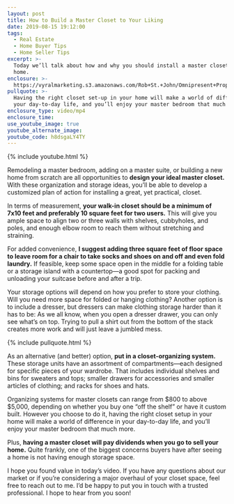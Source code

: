 ```yaml
---
layout: post
title: How to Build a Master Closet to Your Liking
date: 2019-08-15 19:12:00
tags:
  - Real Estate
  - Home Buyer Tips
  - Home Seller Tips
excerpt: >-
  Today we’ll talk about how and why you should install a master closet in your
  home.
enclosure: >-
  https://vyralmarketing.s3.amazonaws.com/Rob+St.+John/Omnipresent+Property+Group+_+How+to+Build+a+Master+Closet+to+Your+Liking.mp4
pullquote: >-
  Having the right closet set-up in your home will make a world of difference in
  your day-to-day life, and you’ll enjoy your master bedroom that much more.
enclosure_type: video/mp4
enclosure_time:
use_youtube_image: true
youtube_alternate_image:
youtube_code: h8dsgaLY4TY
---
```


{% include youtube.html %}

Remodeling a master bedroom, adding on a master suite, or building a new home from scratch are all opportunities to **design your ideal master closet.** With these organization and storage ideas, you’ll be able to develop a customized plan of action for installing a great, yet practical, closet.&nbsp;

In terms of measurement, **your walk-in closet should be a minimum of 7x10 feet and preferably 10 square feet for two users.** This will give you ample space to align two or three walls with shelves, cubbyholes, and poles, and enough elbow room to reach them without stretching and straining.&nbsp;

For added convenience, **I suggest adding three square feet of floor space to leave room for a chair to take socks and shoes on and off and even fold laundry.** If feasible, keep some space open in the middle for a folding table or a storage island with a countertop—a good spot for packing and unloading your suitcase before and after a trip.&nbsp;

Your storage options will depend on how you prefer to store your clothing. Will you need more space for folded or hanging clothing? Another option is to include a dresser, but dressers can make clothing storage harder than it has to be: As we all know, when you open a dresser drawer, you can only see what’s on top. Trying to pull a shirt out from the bottom of the stack creates more work and will just leave a jumbled mess.&nbsp;

{% include pullquote.html %}

As an alternative (and better) option, **put in a closet-organizing system.** These storage units have an assortment of compartments—each designed for specific pieces of your wardrobe. That includes individual shelves and bins for sweaters and tops; smaller drawers for accessories and smaller articles of clothing; and racks for shoes and hats.&nbsp;

Organizing systems for master closets can range from $800 to above $5,000, depending on whether you buy one “off the shelf” or have it custom built. However you choose to do it, having the right closet setup in your home will make a world of difference in your day-to-day life, and you’ll enjoy your master bedroom that much more.&nbsp;

Plus, **having a master closet will pay dividends when you go to sell your home.** Quite frankly, one of the biggest concerns buyers have after seeing a home is not having enough storage space.&nbsp;

I hope you found value in today’s video. If you have any questions about our market or if you’re considering a major overhaul of your closet space, feel free to reach out to me. I’d be happy to put you in touch with a trusted professional. I hope to hear from you soon\!&nbsp;